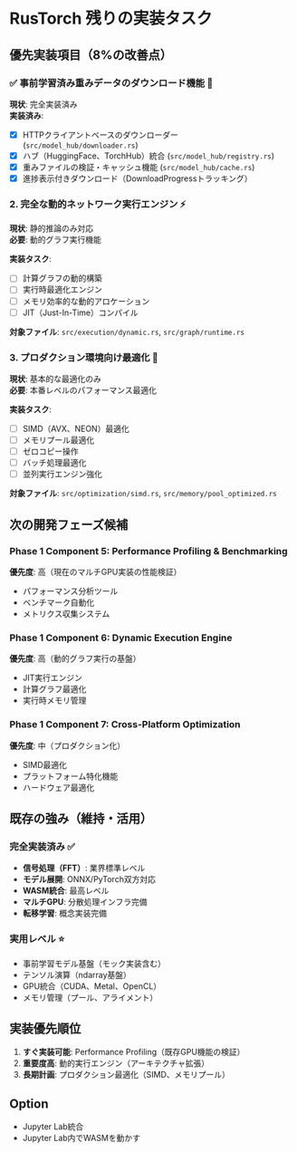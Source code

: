 # RusTorch 残りの実装タスク

## 優先実装項目（8%の改善点）

### ✅ 事前学習済み重みデータのダウンロード機能 🔗 
**現状**: 完全実装済み  
**実装済み**:
- [x] HTTPクライアントベースのダウンローダー (`src/model_hub/downloader.rs`)
- [x] ハブ（HuggingFace、TorchHub）統合 (`src/model_hub/registry.rs`)
- [x] 重みファイルの検証・キャッシュ機能 (`src/model_hub/cache.rs`)
- [x] 進捗表示付きダウンロード（DownloadProgressトラッキング）

### 2. 完全な動的ネットワーク実行エンジン ⚡
**現状**: 静的推論のみ対応  
**必要**: 動的グラフ実行機能

**実装タスク**:
- [ ] 計算グラフの動的構築
- [ ] 実行時最適化エンジン
- [ ] メモリ効率的な動的アロケーション
- [ ] JIT（Just-In-Time）コンパイル

**対象ファイル**: `src/execution/dynamic.rs`, `src/graph/runtime.rs`

### 3. プロダクション環境向け最適化 🚀
**現状**: 基本的な最適化のみ  
**必要**: 本番レベルのパフォーマンス最適化

**実装タスク**:
- [ ] SIMD（AVX、NEON）最適化
- [ ] メモリプール最適化
- [ ] ゼロコピー操作
- [ ] バッチ処理最適化
- [ ] 並列実行エンジン強化

**対象ファイル**: `src/optimization/simd.rs`, `src/memory/pool_optimized.rs`

## 次の開発フェーズ候補

### Phase 1 Component 5: Performance Profiling & Benchmarking
**優先度**: 高（現在のマルチGPU実装の性能検証）
- パフォーマンス分析ツール
- ベンチマーク自動化
- メトリクス収集システム

### Phase 1 Component 6: Dynamic Execution Engine  
**優先度**: 高（動的グラフ実行の基盤）
- JIT実行エンジン
- 計算グラフ最適化
- 実行時メモリ管理

### Phase 1 Component 7: Cross-Platform Optimization
**優先度**: 中（プロダクション化）
- SIMD最適化
- プラットフォーム特化機能
- ハードウェア最適化

## 既存の強み（維持・活用）

### 完全実装済み ✅
- **信号処理（FFT）**: 業界標準レベル
- **モデル展開**: ONNX/PyTorch双方対応
- **WASM統合**: 最高レベル  
- **マルチGPU**: 分散処理インフラ完備
- **転移学習**: 概念実装完備

### 実用レベル ⭐
- 事前学習モデル基盤（モック実装含む）
- テンソル演算（ndarray基盤）
- GPU統合（CUDA、Metal、OpenCL）
- メモリ管理（プール、アライメント）

## 実装優先順位

1. **すぐ実装可能**: Performance Profiling（既存GPU機能の検証）
2. **重要度高**: 動的実行エンジン（アーキテクチャ拡張）
3. **長期計画**: プロダクション最適化（SIMD、メモリプール）


##  Option

- Jupyter Lab統合
- Jupyter Lab内でWASMを動かす
